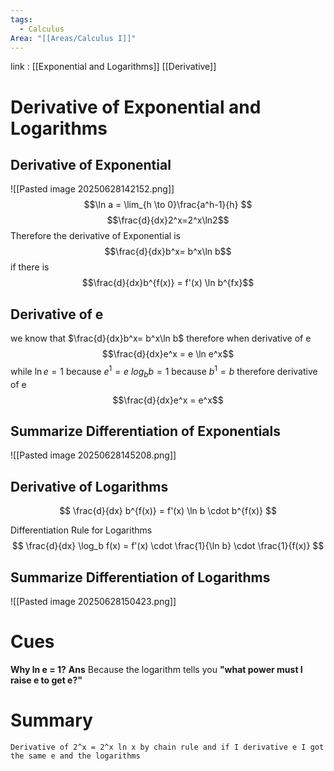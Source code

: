```yaml
---
tags:
  - Calculus
Area: "[[Areas/Calculus I]]"
---
```

link : [[Exponential and Logarithms]] [[Derivative]]
# Derivative of Exponential and Logarithms
## Derivative of Exponential
![[Pasted image 20250628142152.png]]
$$\ln a = \lim_{h \to 0}\frac{a^h-1}{h} $$
$$\frac{d}{dx}2^x=2^x\ln2$$
Therefore the derivative of Exponential is 
$$\frac{d}{dx}b^x= b^x\ln b$$
if there is
$$\frac{d}{dx}b^{f(x)} = f'(x) \ln b^{fx}$$
## Derivative of e
we know that $\frac{d}{dx}b^x= b^x\ln b$ therefore when derivative of e 
$$\frac{d}{dx}e^x = e \ln e^x$$
while $\ln e = 1$ because $e^1 = e$
$log_b b = 1$ because $b^1 = b$
therefore derivative of e
$$\frac{d}{dx}e^x = e^x$$
## Summarize Differentiation of Exponentials
![[Pasted image 20250628145208.png]]
## Derivative of Logarithms
$$ \frac{d}{dx} b^{f(x)} = f'(x) \ln b \cdot b^{f(x)} $$

Differentiation Rule for Logarithms
$$ \frac{d}{dx} \log_b f(x) = f'(x) \cdot \frac{1}{\ln b} \cdot \frac{1}{f(x)} $$
## Summarize Differentiation of Logarithms
![[Pasted image 20250628150423.png]]
# Cues
**Why ln e = 1?**
**Ans**  Because the logarithm tells you **"what power must I raise e to get e?"**
# Summary
```
Derivative of 2^x = 2^x ln x by chain rule and if I derivative e I got the same e and the logarithms
```